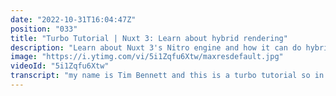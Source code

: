 ```yaml
---
date: "2022-10-31T16:04:47Z"
position: "033"
title: "Turbo Tutorial | Nuxt 3: Learn about hybrid rendering"
description: "Learn about Nuxt 3's Nitro engine and how it can do hybrid rendering between SSG and SSR.\n\nFind the code for this tutorial here: https://github.com/Turbo-Tutorials/Nuxt3-turbos/tree/main/nuxt3-hybrid-mode\n\nVisit https://turbo-tutorials.dev/tutorials/nuxt-3-learn-about-hybrid-rendering/ for more info.\n\nBrowse more tutorials here: https://turbo-tutorials.dev"
image: "https://i.ytimg.com/vi/5i1Zqfu6Xtw/maxresdefault.jpg"
videoId: "5i1Zqfu6Xtw"
transcript: "my name is Tim Bennett and this is a turbo tutorial so in this tutorial we will be looking at hybrid rendering in next three and so this is a really cool feature because what this does is you're telling the nitro engine to pre-render certain components or certain pages like SSG pages and then you can even say crawl the links that you find on those pages or on those routes and then also statically render those but all the rest you keep Dynamic so you can have API routes you have server routes you can have anything in your Pages directory that's not linked on that page or on that route that you want to crawl the links for and render is also Dynamic and so this gives you an amazing approach into doing things in a hybrid way maybe your homepage is super Dynamic but all your blog Pages always stay the same well render D statically because they don't change and then your home page stays Dynamic so in this case let's have a look at the browser or in the code here to see what I've done so basically here you can see I'm telling next convict Nitro which is the engine next runs on pre-render the route home and all the links that you find on that Home Route you actually have to crawl and then also statically render those right so this thing when I do next build it will actually do what you what we used to know is next generate for only these things and then for the rest it just is basically a dynamic application so we're not running next generator we're running next build all right so um basically how this page or how this app looks in this case I have an index file that actually has a link to a Ros page which means the home page is statically rendered and then the Ros page is as well but there's also a Rachel page and this one is not actually um found by the crawler so this one will be dynamically rendered and as you can see here on the top I'm actually getting friends data from a fetch to our own API friends route so the API French route will literally just output some Json but there's also a server route for slash friends that will also output some Json which means I have some statically generated files the home page and the Ros page then we have the ratio page and a few API routes that actually are Dynamic right so let's have a look so when I'm on the home page here it says I am statically rendered and I go to Ros I'm also statically rendered and now I go to Rachel and this one is dynamically rendered through SSR and it actually queried that API right so you can actually do API slash friends which will output that Json but I've also made a server route for slash friends which also outputs that Json which is here routes friends or API so in this case those are the same files it's just to show you how easy it is to actually do that so let's actually make a build and look at what comes into the output folder so let's turn this off and do yarn build and so um here we go there are some actually some Blackness here but that's just because of my theme so it rendered a whole bunch of files here in the output so in the public folder you actually see an index HTML with our stuff I am statically rendered and then there's a Ros folder with I am also statically rendered but there is no ratio folder or nothing for these apis so this is a lovely hybrid approach to how you want to be running your next instance and I think this is the future because if we can put the dynamic things on the CDN Edge and then next to those also the the static ones we're going to be super fast and you can actually have proper back-end stuff again anyways that's what I wanted to show you feel free to comment put questions any remarks and I'm there and there's one caveat to this video and I'm putting that in the end because when a new RC version comes out or the actual GA version of nox3 comes out it could be that this Behavior changes because this is such a big thing and um I'm thinking that this way that I set it up now will still work but there will likely be easier approaches to it so if that happens this video shall be updated and until that time cheers I'll see you next time foreign [Music]"
---
```


